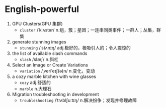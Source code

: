 # English-powerful

1. GPU Clusters(GPU 集群)
    - `cluster` /ˈklʌstər/ n.组，簇；星团；一连串同类事件；一群人；丛集，群集
2. generate stunning images
    - `stunning` /ˈstʌnɪŋ/ adj.极好的，极吸引人的；令人震惊的
3. the list of available slash commands
    - `slash` /slæʃ/ n.斜杠
4. Select an Image or Create Variations
    - `variation` /ˌveriˈeɪʃ(ə)n/ n.变化，变动
5. a cozy marble kitchen with wine glasses
    - `cozy` adj.舒适的
    - `marble` n.大理石
6. Migration troubleshooting in development
    - `troubleshooting` /ˈtrʌblʃuːtɪŋ/ n.解决纷争；发现并修理故障
